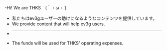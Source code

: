 -Hi! We are THKS　(｀・ω・´)
- 私たちはev3gユーザーの助けになるようなコンテンツを提供しています。
- We provide content that will help ev3g users.
- ***
- The funds will be used for THKS' operating expenses.

<!---
THKS-LEGO/THKS-LEGO is a ✨ special ✨ repository because its `README.md` (this file) appears on your GitHub profile.
You can click the Preview link to take a look at your changes.
--->
